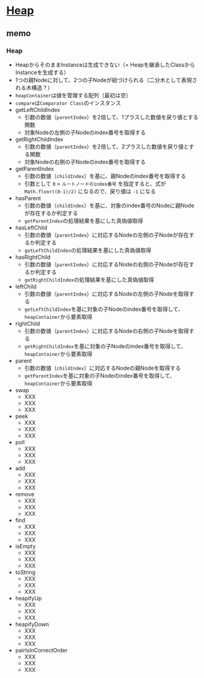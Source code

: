 # [Heap](https://github.com/trekhleb/javascript-algorithms/tree/master/src/data-structures/heap)

## memo

### Heap

- HeapからそのままInstanceは生成できない（= Heapを継承したClassからInstanceを生成する）
- 1つの親Nodeに対して、2つの子Nodeが紐づけられる（二分木として表現される木構造？）
- `heapContainer`は値を管理する配列（最初は空）
- `compare`は`Comparator Class`のインスタンス
- getLeftChildIndex
    - 引数の数値（`parentIndex`）を2倍して、1プラスした数値を戻り値とする関数
    - 対象Nodeの左側の子Nodeのindex番号を取得する
- getRightChildIndex
    - 引数の数値（`parentIndex`）を2倍して、2プラスした数値を戻り値とする関数
    - 対象Nodeの右側の子Nodeのindex番号を取得する
- getParentIndex
    - 引数の数値（`childIndex`）を基に、親Nodeのindex番号を取得する
    - 引数として `0` = `ルートノードのindex番号` を指定すると、式が `Math.floor((0-1)/2)` になるので、戻り値は `-1` になる
- hasParent
    - 引数の数値（`childIndex`）を基に、対象のindex番号のNodeに親Nodeが存在するか判定する
    - `getParentIndex`の処理結果を基にした真偽値取得
- hasLeftChild
    - 引数の数値（`parentIndex`）に対応するNodeの左側の子Nodeが存在するか判定する
    - `getLeftChildIndex`の処理結果を基にした真偽値取得
- hasRightChild
    - 引数の数値（`parentIndex`）に対応するNodeの右側の子Nodeが存在するか判定する
    - `getRightChildIndex`の処理結果を基にした真偽値取得
- leftChild
    - 引数の数値（`parentIndex`）に対応するNodeの左側の子Nodeを取得する
    - `getLeftChildIndex`を基に対象の子Nodeのindex番号を取得して、`heapContainer`から要素取得
- rightChild
    - 引数の数値（`parentIndex`）に対応するNodeの右側の子Nodeを取得する
    - `getRightChildIndex`を基に対象の子Nodeのindex番号を取得して、`heapContainer`から要素取得
- parent
    - 引数の数値（`childIndex`）に対応するNodeの親Nodeを取得する
    - `getParentIndex`を基に対象の子Nodeのindex番号を取得して、`heapContainer`から要素取得
- swap
    - XXX
    - XXX
    - XXX
- peek
    - XXX
    - XXX
    - XXX
- poll
    - XXX
    - XXX
    - XXX
- add
    - XXX
    - XXX
    - XXX
- remove
    - XXX
    - XXX
    - XXX
- find
    - XXX
    - XXX
    - XXX
- isEmpty
    - XXX
    - XXX
    - XXX
- toString
    - XXX
    - XXX
    - XXX
- heapifyUp
    - XXX
    - XXX
    - XXX
- heapifyDown
    - XXX
    - XXX
    - XXX
- pairIsInCorrectOrder
    - XXX
    - XXX
    - XXX

